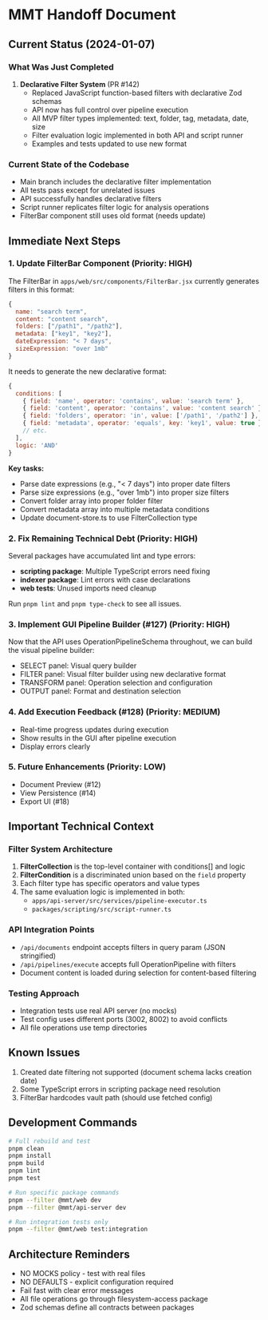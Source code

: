 # MMT Handoff Document

## Current Status (2024-01-07)

### What Was Just Completed
1. **Declarative Filter System** (PR #142)
   - Replaced JavaScript function-based filters with declarative Zod schemas
   - API now has full control over pipeline execution
   - All MVP filter types implemented: text, folder, tag, metadata, date, size
   - Filter evaluation logic implemented in both API and script runner
   - Examples and tests updated to use new format

### Current State of the Codebase
- Main branch includes the declarative filter implementation
- All tests pass except for unrelated issues
- API successfully handles declarative filters
- Script runner replicates filter logic for analysis operations
- FilterBar component still uses old format (needs update)

## Immediate Next Steps

### 1. Update FilterBar Component (Priority: HIGH)
The FilterBar in `apps/web/src/components/FilterBar.jsx` currently generates filters in this format:
```javascript
{
  name: "search term",
  content: "content search", 
  folders: ["/path1", "/path2"],
  metadata: ["key1", "key2"],
  dateExpression: "< 7 days",
  sizeExpression: "over 1mb"
}
```

It needs to generate the new declarative format:
```javascript
{
  conditions: [
    { field: 'name', operator: 'contains', value: 'search term' },
    { field: 'content', operator: 'contains', value: 'content search' },
    { field: 'folders', operator: 'in', value: ['/path1', '/path2'] },
    { field: 'metadata', operator: 'equals', key: 'key1', value: true },
    // etc.
  ],
  logic: 'AND'
}
```

**Key tasks:**
- Parse date expressions (e.g., "< 7 days") into proper date filters
- Parse size expressions (e.g., "over 1mb") into proper size filters
- Convert folder array into proper folder filter
- Convert metadata array into multiple metadata conditions
- Update document-store.ts to use FilterCollection type

### 2. Fix Remaining Technical Debt (Priority: HIGH)
Several packages have accumulated lint and type errors:
- **scripting package**: Multiple TypeScript errors need fixing
- **indexer package**: Lint errors with case declarations
- **web tests**: Unused imports need cleanup

Run `pnpm lint` and `pnpm type-check` to see all issues.

### 3. Implement GUI Pipeline Builder (#127) (Priority: HIGH)
Now that the API uses OperationPipelineSchema throughout, we can build the visual pipeline builder:
- SELECT panel: Visual query builder
- FILTER panel: Visual filter builder using new declarative format
- TRANSFORM panel: Operation selection and configuration
- OUTPUT panel: Format and destination selection

### 4. Add Execution Feedback (#128) (Priority: MEDIUM)
- Real-time progress updates during execution
- Show results in the GUI after pipeline execution
- Display errors clearly

### 5. Future Enhancements (Priority: LOW)
- Document Preview (#12)
- View Persistence (#14)
- Export UI (#18)

## Important Technical Context

### Filter System Architecture
1. **FilterCollection** is the top-level container with conditions[] and logic
2. **FilterCondition** is a discriminated union based on the `field` property
3. Each filter type has specific operators and value types
4. The same evaluation logic is implemented in both:
   - `apps/api-server/src/services/pipeline-executor.ts`
   - `packages/scripting/src/script-runner.ts`

### API Integration Points
- `/api/documents` endpoint accepts filters in query param (JSON stringified)
- `/api/pipelines/execute` accepts full OperationPipeline with filters
- Document content is loaded during selection for content-based filtering

### Testing Approach
- Integration tests use real API server (no mocks)
- Test config uses different ports (3002, 8002) to avoid conflicts
- All file operations use temp directories

## Known Issues
1. Created date filtering not supported (document schema lacks creation date)
2. Some TypeScript errors in scripting package need resolution
3. FilterBar hardcodes vault path (should use fetched config)

## Development Commands
```bash
# Full rebuild and test
pnpm clean
pnpm install
pnpm build
pnpm lint
pnpm test

# Run specific package commands
pnpm --filter @mmt/web dev
pnpm --filter @mmt/api-server dev

# Run integration tests only
pnpm --filter @mmt/web test:integration
```

## Architecture Reminders
- NO MOCKS policy - test with real files
- NO DEFAULTS - explicit configuration required
- Fail fast with clear error messages
- All file operations go through filesystem-access package
- Zod schemas define all contracts between packages